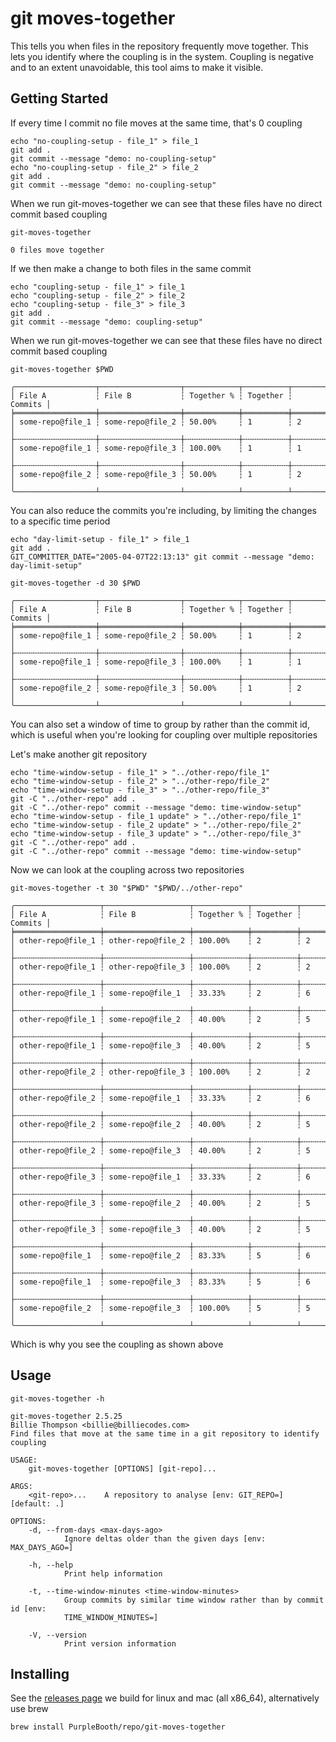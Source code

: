 # git moves-together

This tells you when files in the repository frequently move together.
This lets you identify where the coupling is in the system. Coupling is
negative and to an extent unavoidable, this tool aims to make it
visible.

## Getting Started

If every time I commit no file moves at the same time, that's 0 coupling

``` shell,script(name="no-coupling-setup",expected_exit_code=0)
echo "no-coupling-setup - file_1" > file_1
git add .
git commit --message "demo: no-coupling-setup"
echo "no-coupling-setup - file_2" > file_2
git add .
git commit --message "demo: no-coupling-setup"
```

When we run git-moves-together we can see that these files have no
direct commit based coupling

``` shell,script(name="no-coupling",expected_exit_code=0)
git-moves-together
```

``` text,verify(script_name="no-coupling",stream=stdout)
0 files move together
```

If we then make a change to both files in the same commit

``` shell,script(name="coupling-setup",expected_exit_code=0)
echo "coupling-setup - file_1" > file_1
echo "coupling-setup - file_2" > file_2
echo "coupling-setup - file_3" > file_3
git add .
git commit --message "demo: coupling-setup"
```

When we run git-moves-together we can see that these files have no
direct commit based coupling

``` shell,script(name="coupling",expected_exit_code=0)
git-moves-together $PWD
```

``` text,verify(script_name="coupling",stream=stdout)
╭──────────────────┬──────────────────┬────────────┬──────────┬─────────╮
│ File A           ┆ File B           ┆ Together % ┆ Together ┆ Commits │
╞══════════════════╪══════════════════╪════════════╪══════════╪═════════╡
│ some-repo@file_1 ┆ some-repo@file_2 ┆ 50.00%     ┆ 1        ┆ 2       │
├╌╌╌╌╌╌╌╌╌╌╌╌╌╌╌╌╌╌┼╌╌╌╌╌╌╌╌╌╌╌╌╌╌╌╌╌╌┼╌╌╌╌╌╌╌╌╌╌╌╌┼╌╌╌╌╌╌╌╌╌╌┼╌╌╌╌╌╌╌╌╌┤
│ some-repo@file_1 ┆ some-repo@file_3 ┆ 100.00%    ┆ 1        ┆ 1       │
├╌╌╌╌╌╌╌╌╌╌╌╌╌╌╌╌╌╌┼╌╌╌╌╌╌╌╌╌╌╌╌╌╌╌╌╌╌┼╌╌╌╌╌╌╌╌╌╌╌╌┼╌╌╌╌╌╌╌╌╌╌┼╌╌╌╌╌╌╌╌╌┤
│ some-repo@file_2 ┆ some-repo@file_3 ┆ 50.00%     ┆ 1        ┆ 2       │
╰──────────────────┴──────────────────┴────────────┴──────────┴─────────╯
```

You can also reduce the commits you're including, by limiting the
changes to a specific time period

``` shell,script(name="day-limit-setup",expected_exit_code=0)
echo "day-limit-setup - file_1" > file_1
git add .
GIT_COMMITTER_DATE="2005-04-07T22:13:13" git commit --message "demo: day-limit-setup"
```

``` shell,script(name="day-limit",expected_exit_code=0)
git-moves-together -d 30 $PWD
```

``` text,verify(script_name="day-limit",stream=stdout)
╭──────────────────┬──────────────────┬────────────┬──────────┬─────────╮
│ File A           ┆ File B           ┆ Together % ┆ Together ┆ Commits │
╞══════════════════╪══════════════════╪════════════╪══════════╪═════════╡
│ some-repo@file_1 ┆ some-repo@file_2 ┆ 50.00%     ┆ 1        ┆ 2       │
├╌╌╌╌╌╌╌╌╌╌╌╌╌╌╌╌╌╌┼╌╌╌╌╌╌╌╌╌╌╌╌╌╌╌╌╌╌┼╌╌╌╌╌╌╌╌╌╌╌╌┼╌╌╌╌╌╌╌╌╌╌┼╌╌╌╌╌╌╌╌╌┤
│ some-repo@file_1 ┆ some-repo@file_3 ┆ 100.00%    ┆ 1        ┆ 1       │
├╌╌╌╌╌╌╌╌╌╌╌╌╌╌╌╌╌╌┼╌╌╌╌╌╌╌╌╌╌╌╌╌╌╌╌╌╌┼╌╌╌╌╌╌╌╌╌╌╌╌┼╌╌╌╌╌╌╌╌╌╌┼╌╌╌╌╌╌╌╌╌┤
│ some-repo@file_2 ┆ some-repo@file_3 ┆ 50.00%     ┆ 1        ┆ 2       │
╰──────────────────┴──────────────────┴────────────┴──────────┴─────────╯
```

You can also set a window of time to group by rather than the commit id,
which is useful when you're looking for coupling over multiple
repositories

Let's make another git repository

``` shell,script(name="time-windo-setup",expected_exit_code=0)
echo "time-window-setup - file_1" > "../other-repo/file_1"
echo "time-window-setup - file_2" > "../other-repo/file_2"
echo "time-window-setup - file_3" > "../other-repo/file_3"
git -C "../other-repo" add .
git -C "../other-repo" commit --message "demo: time-window-setup"
echo "time-window-setup - file_1 update" > "../other-repo/file_1"
echo "time-window-setup - file_2 update" > "../other-repo/file_2"
echo "time-window-setup - file_3 update" > "../other-repo/file_3"
git -C "../other-repo" add .
git -C "../other-repo" commit --message "demo: time-window-setup"
```

Now we can look at the coupling across two repositories

``` shell,script(name="time-window",expected_exit_code=0)
git-moves-together -t 30 "$PWD" "$PWD/../other-repo"
```

``` text,verify(script_name="time-window",stream=stdout)
╭───────────────────┬───────────────────┬────────────┬──────────┬─────────╮
│ File A            ┆ File B            ┆ Together % ┆ Together ┆ Commits │
╞═══════════════════╪═══════════════════╪════════════╪══════════╪═════════╡
│ other-repo@file_1 ┆ other-repo@file_2 ┆ 100.00%    ┆ 2        ┆ 2       │
├╌╌╌╌╌╌╌╌╌╌╌╌╌╌╌╌╌╌╌┼╌╌╌╌╌╌╌╌╌╌╌╌╌╌╌╌╌╌╌┼╌╌╌╌╌╌╌╌╌╌╌╌┼╌╌╌╌╌╌╌╌╌╌┼╌╌╌╌╌╌╌╌╌┤
│ other-repo@file_1 ┆ other-repo@file_3 ┆ 100.00%    ┆ 2        ┆ 2       │
├╌╌╌╌╌╌╌╌╌╌╌╌╌╌╌╌╌╌╌┼╌╌╌╌╌╌╌╌╌╌╌╌╌╌╌╌╌╌╌┼╌╌╌╌╌╌╌╌╌╌╌╌┼╌╌╌╌╌╌╌╌╌╌┼╌╌╌╌╌╌╌╌╌┤
│ other-repo@file_1 ┆ some-repo@file_1  ┆ 33.33%     ┆ 2        ┆ 6       │
├╌╌╌╌╌╌╌╌╌╌╌╌╌╌╌╌╌╌╌┼╌╌╌╌╌╌╌╌╌╌╌╌╌╌╌╌╌╌╌┼╌╌╌╌╌╌╌╌╌╌╌╌┼╌╌╌╌╌╌╌╌╌╌┼╌╌╌╌╌╌╌╌╌┤
│ other-repo@file_1 ┆ some-repo@file_2  ┆ 40.00%     ┆ 2        ┆ 5       │
├╌╌╌╌╌╌╌╌╌╌╌╌╌╌╌╌╌╌╌┼╌╌╌╌╌╌╌╌╌╌╌╌╌╌╌╌╌╌╌┼╌╌╌╌╌╌╌╌╌╌╌╌┼╌╌╌╌╌╌╌╌╌╌┼╌╌╌╌╌╌╌╌╌┤
│ other-repo@file_1 ┆ some-repo@file_3  ┆ 40.00%     ┆ 2        ┆ 5       │
├╌╌╌╌╌╌╌╌╌╌╌╌╌╌╌╌╌╌╌┼╌╌╌╌╌╌╌╌╌╌╌╌╌╌╌╌╌╌╌┼╌╌╌╌╌╌╌╌╌╌╌╌┼╌╌╌╌╌╌╌╌╌╌┼╌╌╌╌╌╌╌╌╌┤
│ other-repo@file_2 ┆ other-repo@file_3 ┆ 100.00%    ┆ 2        ┆ 2       │
├╌╌╌╌╌╌╌╌╌╌╌╌╌╌╌╌╌╌╌┼╌╌╌╌╌╌╌╌╌╌╌╌╌╌╌╌╌╌╌┼╌╌╌╌╌╌╌╌╌╌╌╌┼╌╌╌╌╌╌╌╌╌╌┼╌╌╌╌╌╌╌╌╌┤
│ other-repo@file_2 ┆ some-repo@file_1  ┆ 33.33%     ┆ 2        ┆ 6       │
├╌╌╌╌╌╌╌╌╌╌╌╌╌╌╌╌╌╌╌┼╌╌╌╌╌╌╌╌╌╌╌╌╌╌╌╌╌╌╌┼╌╌╌╌╌╌╌╌╌╌╌╌┼╌╌╌╌╌╌╌╌╌╌┼╌╌╌╌╌╌╌╌╌┤
│ other-repo@file_2 ┆ some-repo@file_2  ┆ 40.00%     ┆ 2        ┆ 5       │
├╌╌╌╌╌╌╌╌╌╌╌╌╌╌╌╌╌╌╌┼╌╌╌╌╌╌╌╌╌╌╌╌╌╌╌╌╌╌╌┼╌╌╌╌╌╌╌╌╌╌╌╌┼╌╌╌╌╌╌╌╌╌╌┼╌╌╌╌╌╌╌╌╌┤
│ other-repo@file_2 ┆ some-repo@file_3  ┆ 40.00%     ┆ 2        ┆ 5       │
├╌╌╌╌╌╌╌╌╌╌╌╌╌╌╌╌╌╌╌┼╌╌╌╌╌╌╌╌╌╌╌╌╌╌╌╌╌╌╌┼╌╌╌╌╌╌╌╌╌╌╌╌┼╌╌╌╌╌╌╌╌╌╌┼╌╌╌╌╌╌╌╌╌┤
│ other-repo@file_3 ┆ some-repo@file_1  ┆ 33.33%     ┆ 2        ┆ 6       │
├╌╌╌╌╌╌╌╌╌╌╌╌╌╌╌╌╌╌╌┼╌╌╌╌╌╌╌╌╌╌╌╌╌╌╌╌╌╌╌┼╌╌╌╌╌╌╌╌╌╌╌╌┼╌╌╌╌╌╌╌╌╌╌┼╌╌╌╌╌╌╌╌╌┤
│ other-repo@file_3 ┆ some-repo@file_2  ┆ 40.00%     ┆ 2        ┆ 5       │
├╌╌╌╌╌╌╌╌╌╌╌╌╌╌╌╌╌╌╌┼╌╌╌╌╌╌╌╌╌╌╌╌╌╌╌╌╌╌╌┼╌╌╌╌╌╌╌╌╌╌╌╌┼╌╌╌╌╌╌╌╌╌╌┼╌╌╌╌╌╌╌╌╌┤
│ other-repo@file_3 ┆ some-repo@file_3  ┆ 40.00%     ┆ 2        ┆ 5       │
├╌╌╌╌╌╌╌╌╌╌╌╌╌╌╌╌╌╌╌┼╌╌╌╌╌╌╌╌╌╌╌╌╌╌╌╌╌╌╌┼╌╌╌╌╌╌╌╌╌╌╌╌┼╌╌╌╌╌╌╌╌╌╌┼╌╌╌╌╌╌╌╌╌┤
│ some-repo@file_1  ┆ some-repo@file_2  ┆ 83.33%     ┆ 5        ┆ 6       │
├╌╌╌╌╌╌╌╌╌╌╌╌╌╌╌╌╌╌╌┼╌╌╌╌╌╌╌╌╌╌╌╌╌╌╌╌╌╌╌┼╌╌╌╌╌╌╌╌╌╌╌╌┼╌╌╌╌╌╌╌╌╌╌┼╌╌╌╌╌╌╌╌╌┤
│ some-repo@file_1  ┆ some-repo@file_3  ┆ 83.33%     ┆ 5        ┆ 6       │
├╌╌╌╌╌╌╌╌╌╌╌╌╌╌╌╌╌╌╌┼╌╌╌╌╌╌╌╌╌╌╌╌╌╌╌╌╌╌╌┼╌╌╌╌╌╌╌╌╌╌╌╌┼╌╌╌╌╌╌╌╌╌╌┼╌╌╌╌╌╌╌╌╌┤
│ some-repo@file_2  ┆ some-repo@file_3  ┆ 100.00%    ┆ 5        ┆ 5       │
╰───────────────────┴───────────────────┴────────────┴──────────┴─────────╯
```

Which is why you see the coupling as shown above

## Usage

``` shell,script(name="help",expected_exit_code=0)
git-moves-together -h
```

``` text,verify(script_name="help",stream=stdout)
git-moves-together 2.5.25
Billie Thompson <billie@billiecodes.com>
Find files that move at the same time in a git repository to identify coupling

USAGE:
    git-moves-together [OPTIONS] [git-repo]...

ARGS:
    <git-repo>...    A repository to analyse [env: GIT_REPO=] [default: .]

OPTIONS:
    -d, --from-days <max-days-ago>
            Ignore deltas older than the given days [env: MAX_DAYS_AGO=]

    -h, --help
            Print help information

    -t, --time-window-minutes <time-window-minutes>
            Group commits by similar time window rather than by commit id [env:
            TIME_WINDOW_MINUTES=]

    -V, --version
            Print version information
```

## Installing

See the [releases
page](https://github.com/PurpleBooth/ellipsis/releases/latest) we build
for linux and mac (all x86_64), alternatively use brew

``` shell,skip()
brew install PurpleBooth/repo/git-moves-together
```
